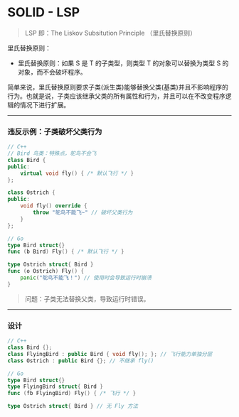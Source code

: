 # SOLID - LSP

> LSP 即：The Liskov Subsitution Principle （里氏替换原则）

里氏替换原则：
- 里氏替换原则：如果 S 是 T 的子类型，则类型 T 的对象可以替换为类型 S 的对象，而不会破坏程序。


简单来说，里氏替换原则要求子类(派生类)能够替换父类(基类)并且不影响程序的行为。也就是说，子类应该继承父类的所有属性和行为，并且可以在不改变程序逻辑的情况下进行扩展。

---



### 违反示例：子类破坏父类行为
```C++
// C++
// Bird 鸟类：特殊点，鸵鸟不会飞
class Bird {
public:
    virtual void fly() { /* 默认飞行 */ }
};

class Ostrich {
public:
    void fly() override {
        throw "鸵鸟不能飞~" // 破坏父类行为
    }
};
```

```go
// Go
type Bird struct{}
func (b Bird) Fly() { /* 默认飞行 */ }

type Ostrich struct{ Bird }
func (o Ostrich) Fly() {
    panic("鸵鸟不能飞！") // 使用时会导致运行时崩溃
}
```


> 问题：子类无法替换父类，导致运行时错误。


---
### 设计

```C++
// C++
class Bird {};
class FlyingBird : public Bird { void fly(); }; // 飞行能力单独分层
class Ostrich : public Bird {}; // 不继承 fly()
```

```go
// Go
type Bird struct{}
type FlyingBird struct{ Bird }
func (fb FlyingBird) Fly() { /* 飞行 */ }

type Ostrich struct{ Bird } // 无 Fly 方法
```